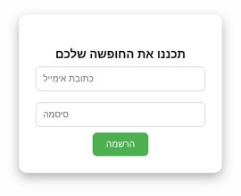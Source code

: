 <!DOCTYPE html>
<html lang="he">
<head>
  <meta charset="UTF-8">
  <meta name="viewport" content="width=device-width, initial-scale=1.0">
  <title>My Travel Site</title>
  <style>
    * {
      margin: 0;
      padding: 0;
      box-sizing: border-box;
    }
    body, html {
      height: 100%;
      font-family: Arial, sans-serif;
      overflow-x: hidden;
    }
    .background {
      position: fixed;
      top: 0;
      left: 0;
      width: 100vw;
      height: 100vh;
      background-size: cover;
      background-position: center;
      z-index: -1;
      transition: background-image 1s ease-in-out;
    }
    .content {
      position: relative;
      z-index: 1;
      display: flex;
      flex-direction: column;
      align-items: center;
      justify-content: flex-start;
      padding-top: 80px;
      min-height: 100vh;
    }
    .email-box {
      background: rgba(255, 255, 255, 0.9);
      padding: 30px;
      border-radius: 15px;
      box-shadow: 0 8px 20px rgba(0, 0, 0, 0.3);
      max-width: 400px;
      width: 90%;
      text-align: center;
    }
    .email-box input {
      width: 100%;
      padding: 12px;
      margin: 10px 0;
      border-radius: 8px;
      border: 1px solid #ccc;
      font-size: 16px;
    }
    .email-box button {
      padding: 12px 24px;
      font-size: 16px;
      background-color: #4CAF50;
      color: white;
      border: none;
      border-radius: 8px;
      cursor: pointer;
    }
    .promo-box {
      position: fixed;
      top: 30%;
      left: -600px;
      transform: translateY(-50%);
      background: linear-gradient(90deg, #43e97b 0%, #38f9d7 100%);
      color: #fff;
      padding: 30px 40px;
      border-radius: 15px;
      box-shadow: 0 8px 32px rgba(0,0,0,0.2);
      font-size: 1.2rem;
      font-weight: bold;
      z-index: 2;
      transition: left 0.7s cubic-bezier(.68,-0.55,.27,1.55), box-shadow 0.4s;
      width: 500px;
      max-width: 90%;
      text-align: center;
      letter-spacing: 1px;
    }
    .promo-box.show {
      left: calc(50% - 250px);
      box-shadow: 0 12px 40px 0 rgba(0,0,0,0.3);
    }
    @media (max-width: 600px) {
      .promo-box {
        width: 90%;
        left: -100%;
        padding: 20px;
        font-size: 1rem;
      }
      .promo-box.show {
        left: 5%;
        transform: translateY(-50%);
      }
    }

    /* עיצוב הריבועים האנכיים - גרסה סופית */
    .vertical-boxes-container {
      position: fixed;
      right: -300px;
      top: 50%;
      transform: translateY(-50%);
      display: flex;
      flex-direction: column;
      gap: 15px;
      z-index: 1000;
      padding: 20px;
      background: rgba(255,255,255,0.2);
      backdrop-filter: blur(10px);
      border-radius: 25px;
      transition: right 0.5s cubic-bezier(.68,-0.55,.27,1.55);
      border: 1px solid rgba(255,255,255,0.3);
    }

    .vertical-boxes-container.show {
      right: 30px;
    }

    .vertical-box {
      background: linear-gradient(135deg, #667eea 0%, #764ba2 100%);
      color: white;
      padding: 25px;
      border-radius: 15px;
      width: 220px;
      box-shadow: 0 8px 25px rgba(0,0,0,0.2);
      text-align: center;
      transition: transform 0.3s ease, box-shadow 0.3s ease;
    }

    .vertical-box:hover {
      transform: translateX(-5px);
      box-shadow: 0 12px 30px rgba(0,0,0,0.3);
    }

    .vertical-arrow {
      color: white;
      font-size: 28px;
      opacity: 0.7;
      margin: 5px 0;
      text-align: center;
      transition: opacity 0.3s;
    }

    .vertical-arrow:hover {
      opacity: 1;
    }

    @media (max-width: 1000px) {
      .vertical-boxes-container {
        flex-direction: row;
        bottom: 20px;
        top: unset;
        right: unset;
        left: 50%;
        transform: translateX(-50%);
        width: 90%;
        overflow-x: auto;
        padding: 15px;
      }
      
      .vertical-box {
        min-width: 200px;
      }
      
      .vertical-arrow {
        transform: rotate(90deg);
        margin: 0 10px;
      }
    }
  </style>
</head>
<body>
  <div class="background" id="background"></div>

  <div class="content">
    <div class="email-box">
      <h2>תכננו את החופשה שלכם</h2>
      <input type="email" placeholder="כתובת אימייל">
      <input type="password" placeholder="סיסמה">
      <button>הרשמה</button>
    </div>
  </div>

  <div class="promo-box" id="promoBox">
    <p>היי! רוצים לתכנן את החופשה המושלמת שלכם אבל לא יודעים איך? הירשמו ונמצא עבורכם את החופשה הכי טובה וזולה עבורכם!</p>
  </div>

  <!-- 4 הריבועים האנכיים -->
  <div class="vertical-boxes-container" id="verticalBoxes">
    <div class="vertical-box">
      <h3>טיפ #1</h3>
      <p>מציאת מלונות במחירים משתלמים</p>
    </div>
    <div class="vertical-arrow">↓</div>
    
    <div class="vertical-box">
      <h3>טיפ #2</h3>
      <p>המלצות מותאמות אישית</p>
    </div>
    <div class="vertical-arrow">↓</div>
    
    <div class="vertical-box">
      <h3>טיפ #3</h3>
      <p>השוואת מחירים חכמה</p>
    </div>
    <div class="vertical-arrow">↓</div>
    
    <div class="vertical-box">
      <h3>טיפ #4</h3>
      <p>הנחות בלעדיות</p>
    </div>
  </div>

  <script>
    // רקע מתחלף
    const images = [
      'https://images.unsplash.com/photo-1507525428034-b723cf961d3e?ixlib=rb-1.2.1&auto=format&fit=crop&w=1950&q=80',
      'https://images.unsplash.com/photo-1506744038136-46273834b3fb?ixlib=rb-1.2.1&auto=format&fit=crop&w=1950&q=80',
      'https://images.unsplash.com/photo-1505761671935-60b3a7427bad?ixlib=rb-1.2.1&auto=format&fit=crop&w=1950&q=80',
      'https://images.unsplash.com/photo-1493558103817-58b2924bce98?ixlib=rb-1.2.1&auto=format&fit=crop&w=1950&q=80',
      'https://images.unsplash.com/photo-1470770841072-f978cf4d019e?ixlib=rb-1.2.1&auto=format&fit=crop&w=1950&q=80'
    ];

    const background = document.getElementById('background');
    let current = 0;
    
    function preloadImages() {
      images.forEach(img => {
        const image = new Image();
        image.src = img;
      });
    }

    preloadImages();
    background.style.backgroundImage = `url('${images[current]}')`;

    setInterval(() => {
      current = (current + 1) % images.length;
      background.style.backgroundImage = `url('${images[current]}')`;
    }, 5000);

    // ריבוע ירוק
    const promo = document.getElementById('promoBox');
    window.addEventListener('scroll', () => {
      if (window.scrollY > 100) {
        promo.classList.add('show');
      }
    });

    // 4 הריבועים האנכיים - גרסה סופית עם תיקונים
    const verticalBoxes = document.getElementById('verticalBoxes');
    
    window.addEventListener('scroll', () => {
      if (window.scrollY > 50) {
        verticalBoxes.classList.add('show');
      } else {
        verticalBoxes.classList.remove('show');
      }
    });

    // אפשרות לבדיקה מיידית (למפתחים)
    // verticalBoxes.classList.add('show');
  </script>
</body>
</html>
